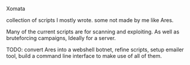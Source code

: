Xomata

collection of scripts I mostly wrote.
some not made by me like Ares.

Many of the current scripts are for scanning and exploiting. As well as bruteforcing campaigns, Ideally for a server.

TODO: convert Ares into a webshell botnet, refine scripts, setup emailer tool, build a command line interface to make use of all of them.


